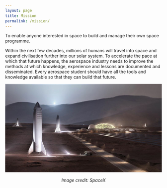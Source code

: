 ```yaml
---
layout: page
title: Mission
permalink: /mission/
---
```


To enable anyone interested in space to build and manage their own space programme. 

Within the next few decades, millions of humans will travel into space and expand civilisation further into our solar system. To accelerate the pace at which that future happens, the aerospace industry needs to improve the methods at which knowledge, experience and lessons are documented and disseminated. Every aerospace student should have all the tools and knowledge available so that they can build that future.

![SpaceX Starship on Mars](/assets/images/spacexrelease.jpg)

<div style="text-align: center;"><em>Image credit: SpaceX</em></div>


